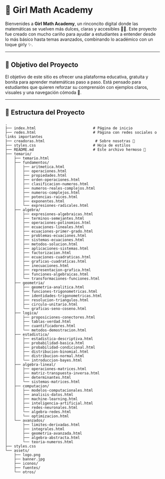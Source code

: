 # 💖 Girl Math Academy

Bienvenides a **Girl Math Academy**, un rinconcito digital donde las matemáticas se vuelven más dulces, claras y accesibles 🍬📐. Este proyecto fue creado con mucho cariño para ayudar a estudiantes a entender desde lo más básico hasta temas avanzados, combinando lo académico con un toque girly ✨.

---

## 🎯 Objetivo del Proyecto

El objetivo de este sitio es ofrecer una plataforma educativa, gratuita y bonita para aprender matemáticas paso a paso. Está pensado para estudiantes que quieren reforzar su comprensión con ejemplos claros, visuales y una navegación cómoda 🌈.

---

## 🌷 Estructura del Proyecto

```plaintext
.
├── index.html                          # Página de inicio
├── redes.html                          # Página con redes sociales o links importantes
├── creadoras.html                       # Sobre nosotras 💌
├── styles.css                          # Hoja de estilos
├── README.md                           # Este archivo hermoso 💖
├── temario/
│   ├── temario.html
│   ├── fundamentos/
│   │   ├── aritmetica.html
│   │   ├── operaciones.html
│   │   ├── propiedades.html
│   │   ├── orden-operaciones.html
│   │   ├── clasificacion-numeros.html
│   │   ├── numeros-reales-complejos.html
│   │   ├── numeros-complejos.html
│   │   ├── potencias-raices.html
│   │   ├── exponentes.html
│   │   └── expresiones-radicales.html
│   ├── algebra/
│   │   ├── expresiones-algebraicas.html
│   │   ├── terminos-semejantes.html
│   │   ├── operaciones-polinomios.html
│   │   ├── ecuaciones-lineales.html
│   │   ├── ecuaciones-primer-grado.html
│   │   ├── problemas-ecuaciones.html
│   │   ├── sistemas-ecuaciones.html
│   │   ├── metodos-solucion.html
│   │   ├── aplicaciones-sistemas.html
│   │   ├── factorizacion.html
│   │   ├── ecuaciones-cuadraticas.html
│   │   ├── graficas-cuadraticas.html
│   │   ├── inecuaciones.html
│   │   ├── representacion-grafica.html
│   │   ├── funciones-algebraicas.html
│   │   └── transformaciones-funciones.html
│   ├── geometria/
│   │   ├── geometria-analitica.html
│   │   ├── funciones-trigonometricas.html
│   │   ├── identidades-trigonometricas.html
│   │   ├── resolucion-triangulos.html
│   │   ├── circulo-unitario.html
│   │   └── graficas-seno-coseno.html
│   ├── logica/
│   │   ├── proposiciones-conectores.html
│   │   ├── tablas-verdad.html
│   │   ├── cuantificadores.html
│   │   └── metodos-demostracion.html
│   ├── estadistica/
│   │   ├── estadistica-descriptiva.html
│   │   ├── probabilidad-basica.html
│   │   ├── probabilidad-condicional.html
│   │   ├── distribucion-binomial.html
│   │   ├── distribucion-normal.html
│   │   └── introduccion-bayes.html
│   ├── algebra-lineal/
│   │   ├── operaciones-matrices.html
│   │   ├── matriz-transpuesta-inversa.html
│   │   ├── determinantes.html
│   │   └── sistemas-matrices.html
│   ├── computacion/
│   │   ├── modelos-computacionales.html
│   │   ├── analisis-datos.html
│   │   ├── machine-learning.html
│   │   ├── inteligencia-artificial.html
│   │   ├── redes-neuronales.html
│   │   └── algebra-redes.html
│   │   └── optimizacion.html
│   └── avanzados/
│       ├── limites-derivadas.html
│       ├── integrales.html
│       ├── geometria-avanzada.html
│       ├── algebra-abstracta.html
│       └── teoria-numeros.html
├── styles.css
└── assets/
    ├── logo.png
    ├── banner.jpg
    ├── iconos/
    ├── fuentes/
    └── otros/
